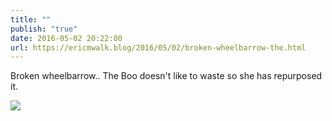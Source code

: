 ```yaml
---
title: ""
publish: "true"
date: 2016-05-02 20:22:00
url: https://ericmwalk.blog/2016/05/02/broken-wheelbarrow-the.html
---
```


Broken wheelbarrow.. The Boo doesn't like to waste so she has repurposed it.

![](https://ericmwalk.blog/uploads/2022/5165ee4fe9.jpg)
